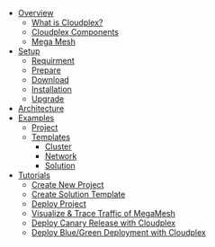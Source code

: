 - [Overview](pages/overview/product-overview.md)
  - [What is Cloudplex?](pages/overview/product-overview.md)
  - [Cloudplex Components](pages/release19997/release19997.md)
  - [Mega Mesh](pages/gcp/gcp-guide.md)
- [Setup]()
  - [Requirment](requirement.md)
  - [Prepare](configuration.md)
  - [Download](download.md)
  - [Installation](installation.md)
  - [Upgrade](upgrade.md)
- [Architecture]()
- [Examples]()
  - [Project](deploy.md)
  - [Templates](helpers.md)
    - [Cluster](cluster.md)
    - [Network](network.md)
    - [Solution](solution.md)
- [Tutorials]()
  - [Create New Project]()
  - [Create Solution Template]()
  - [Deploy Project]()
  - [Visualize & Trace Traffic of MegaMesh]()
  - [Deploy Canary Release with Cloudplex]()
  - [Deploy Blue/Green Deployment with Cloudplex]()
